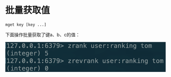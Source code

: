 # 批量获取值

```text
mget key [key ...]
```

下面操作批量获取了键a、b、c的值：

![](../../.gitbook/assets/image%20%2810%29.png)

